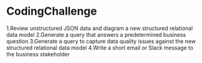 # CodingChallenge
1.Review unstructured JSON data and diagram a new structured relational data model
2.Generate a query that answers a predetermined business question
3.Generate a query to capture data quality issues against the new structured relational data model
4.Write a short email or Slack message to the business stakeholder
